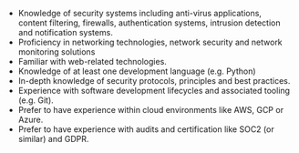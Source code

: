 - Knowledge of security systems including anti-virus applications, content filtering, firewalls, authentication systems, intrusion detection and notification systems.
- Proficiency in networking technologies, network security and network monitoring solutions
- Familiar with web-related technologies.
- Knowledge of at least one development language (e.g. Python)
- In-depth knowledge of security protocols, principles and best practices.
- Experience with software development lifecycles and associated tooling (e.g. Git).
- Prefer to have experience within cloud environments like AWS, GCP or Azure.
- Prefer to have experience with audits and certification like SOC2 (or similar) and GDPR.